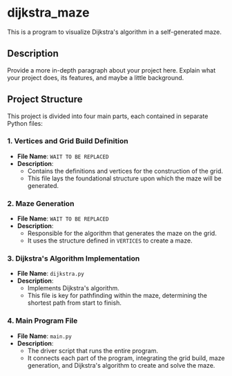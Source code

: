 # dijkstra_maze
This is a program to visualize Dijkstra's algorithm in a self-generated maze.

## Description

Provide a more in-depth paragraph about your project here. Explain what your project does, its features, and maybe a little background.

## Project Structure

This project is divided into four main parts, each contained in separate Python files:

### 1. Vertices and Grid Build Definition

- **File Name**: `WAIT TO BE REPLACED` 
- **Description**: 
  - Contains the definitions and vertices for the construction of the grid.
  - This file lays the foundational structure upon which the maze will be generated.

### 2. Maze Generation

- **File Name**: `WAIT TO BE REPLACED` 
- **Description**: 
  - Responsible for the algorithm that generates the maze on the grid.
  - It uses the structure defined in `VERTICES` to create a maze.

### 3. Dijkstra's Algorithm Implementation

- **File Name**: `dijkstra.py` 
- **Description**: 
  - Implements Dijkstra's algorithm.
  - This file is key for pathfinding within the maze, determining the shortest path from start to finish.

### 4. Main Program File

- **File Name**: `main.py` 
- **Description**: 
  - The driver script that runs the entire program.
  - It connects each part of the program, integrating the grid build, maze generation, and Dijkstra's algorithm to create and solve the maze.
